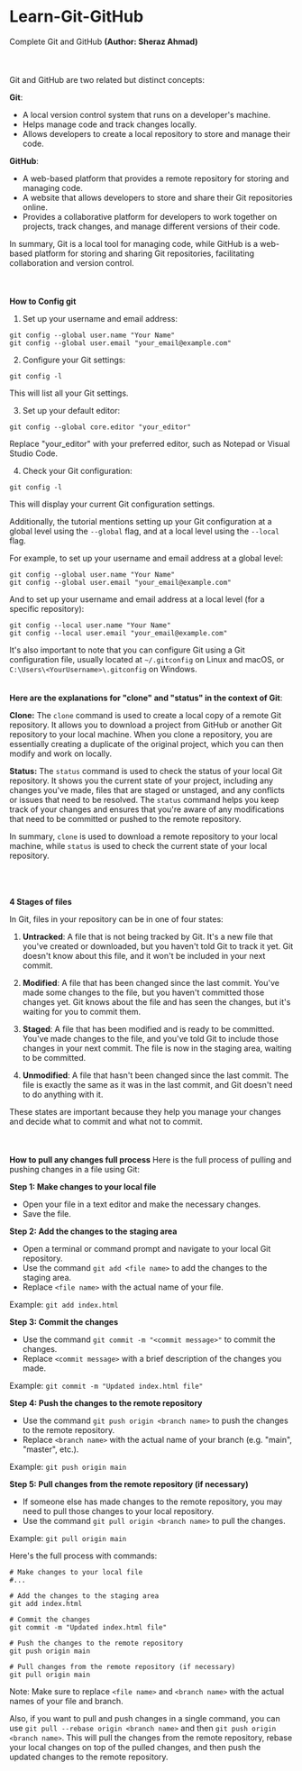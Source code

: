 # Learn-Git-GitHub
Complete Git and GitHub **(Author: Sheraz Ahmad)**</br></br></br></br>
Git and GitHub are two related but distinct concepts:

**Git**:

* A local version control system that runs on a developer's machine.
* Helps manage code and track changes locally.
* Allows developers to create a local repository to store and manage their code.

**GitHub**:

* A web-based platform that provides a remote repository for storing and managing code.
* A website that allows developers to store and share their Git repositories online.
* Provides a collaborative platform for developers to work together on projects, track changes, and manage different versions of their code.

In summary, Git is a local tool for managing code, while GitHub is a web-based platform for storing and sharing Git repositories, facilitating collaboration and version control.
</br> </br> </br> </br>
**How to Config git**


1. Set up your username and email address:
```
git config --global user.name "Your Name"
git config --global user.email "your_email@example.com"
```
2. Configure your Git settings:
```
git config -l
```
This will list all your Git settings.

3. Set up your default editor:
```
git config --global core.editor "your_editor"
```
Replace "your_editor" with your preferred editor, such as Notepad or Visual Studio Code.

4. Check your Git configuration:
```
git config -l
```
This will display your current Git configuration settings.

Additionally, the tutorial mentions setting up your Git configuration at a global level using the `--global` flag, and at a local level using the `--local` flag.

For example, to set up your username and email address at a global level:
```
git config --global user.name "Your Name"
git config --global user.email "your_email@example.com"
```
And to set up your username and email address at a local level (for a specific repository):
```
git config --local user.name "Your Name"
git config --local user.email "your_email@example.com"
```
It's also important to note that you can configure Git using a Git configuration file, usually located at `~/.gitconfig` on Linux and macOS, or `C:\Users\<YourUsername>\.gitconfig` on Windows. </br> </br> </br> 
**Here are the explanations for "clone" and "status" in the context of Git**:

**Clone:**
The `clone` command is used to create a local copy of a remote Git repository. It allows you to download a project from GitHub or another Git repository to your local machine. When you clone a repository, you are essentially creating a duplicate of the original project, which you can then modify and work on locally.

**Status:**
The `status` command is used to check the status of your local Git repository. It shows you the current state of your project, including any changes you've made, files that are staged or unstaged, and any conflicts or issues that need to be resolved. The `status` command helps you keep track of your changes and ensures that you're aware of any modifications that need to be committed or pushed to the remote repository.

In summary, `clone` is used to download a remote repository to your local machine, while `status` is used to check the current state of your local repository.
</br></br></br></br>

**4 Stages of files**

In Git, files in your repository can be in one of four states:

1. **Untracked**: A file that is not being tracked by Git. It's a new file that you've created or downloaded, but you haven't told Git to track it yet. Git doesn't know about this file, and it won't be included in your next commit.

2. **Modified**: A file that has been changed since the last commit. You've made some changes to the file, but you haven't committed those changes yet. Git knows about the file and has seen the changes, but it's waiting for you to commit them.

3. **Staged**: A file that has been modified and is ready to be committed. You've made changes to the file, and you've told Git to include those changes in your next commit. The file is now in the staging area, waiting to be committed.

4. **Unmodified**: A file that hasn't been changed since the last commit. The file is exactly the same as it was in the last commit, and Git doesn't need to do anything with it.

These states are important because they help you manage your changes and decide what to commit and what not to commit.
</br></br></br></br>
**How to pull any changes full process**
Here is the full process of pulling and pushing changes in a file using Git:

**Step 1: Make changes to your local file**

* Open your file in a text editor and make the necessary changes.
* Save the file.

**Step 2: Add the changes to the staging area**

* Open a terminal or command prompt and navigate to your local Git repository.
* Use the command `git add <file name>` to add the changes to the staging area.
* Replace `<file name>` with the actual name of your file.

Example: `git add index.html`

**Step 3: Commit the changes**

* Use the command `git commit -m "<commit message>"` to commit the changes.
* Replace `<commit message>` with a brief description of the changes you made.

Example: `git commit -m "Updated index.html file"`

**Step 4: Push the changes to the remote repository**

* Use the command `git push origin <branch name>` to push the changes to the remote repository.
* Replace `<branch name>` with the actual name of your branch (e.g. "main", "master", etc.).

Example: `git push origin main`

**Step 5: Pull changes from the remote repository (if necessary)**

* If someone else has made changes to the remote repository, you may need to pull those changes to your local repository.
* Use the command `git pull origin <branch name>` to pull the changes.

Example: `git pull origin main`

Here's the full process with commands:
```
# Make changes to your local file
#...

# Add the changes to the staging area
git add index.html

# Commit the changes
git commit -m "Updated index.html file"

# Push the changes to the remote repository
git push origin main

# Pull changes from the remote repository (if necessary)
git pull origin main
```
Note: Make sure to replace `<file name>` and `<branch name>` with the actual names of your file and branch.

Also, if you want to pull and push changes in a single command, you can use `git pull --rebase origin <branch name>` and then `git push origin <branch name>`. This will pull the changes from the remote repository, rebase your local changes on top of the pulled changes, and then push the updated changes to the remote repository.




